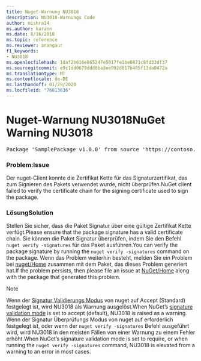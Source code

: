 ```yaml
---
title: Nuget-Warnung NU3018
description: NU3018-Warnungs Code
author: mishra14
ms.author: karann
ms.date: 8/16/2018
ms.topic: reference
ms.reviewer: anangaur
f1_keywords:
- NU3018
ms.openlocfilehash: 1daf2b616e865247e5017fe1be0871c8fd33df37
ms.sourcegitcommit: e9c1dd0679ddd8ba3ee992d817b405f13da0472a
ms.translationtype: MT
ms.contentlocale: de-DE
ms.lasthandoff: 01/29/2020
ms.locfileid: "76813636"
---
```

# <a name="nuget-warning-nu3018"></a><span data-ttu-id="5772a-103">Nuget-Warnung NU3018</span><span class="sxs-lookup"><span data-stu-id="5772a-103">NuGet Warning NU3018</span></span>

<pre>Package 'SamplePackage v1.0.0' from source 'https://contoso.com/index.json': The primary signature found a chain building issue: A certificate chain processed, but terminated in a root certificate which is not trusted by the trust provider.</pre>

### <a name="issue"></a><span data-ttu-id="5772a-104">Problem:</span><span class="sxs-lookup"><span data-stu-id="5772a-104">Issue</span></span>

<span data-ttu-id="5772a-105">Der nuget-Client konnte die Zertifikat Kette für das Signaturzertifikat, das zum Signieren des Pakets verwendet wurde, nicht überprüfen.</span><span class="sxs-lookup"><span data-stu-id="5772a-105">NuGet client failed to verify the certificate chain for the signing certificate used to sign the package.</span></span>


### <a name="solution"></a><span data-ttu-id="5772a-106">Lösung</span><span class="sxs-lookup"><span data-stu-id="5772a-106">Solution</span></span>

<span data-ttu-id="5772a-107">Stellen Sie sicher, dass die Paket Signatur über eine gültige Zertifikat Kette verfügt.</span><span class="sxs-lookup"><span data-stu-id="5772a-107">Please ensure that the package signature has a valid certificate chain.</span></span> <span data-ttu-id="5772a-108">Sie können die Paket Signatur überprüfen, indem Sie den Befehl `nuget verify -signatures` für das Paket ausführen.</span><span class="sxs-lookup"><span data-stu-id="5772a-108">You can verify the package signature by running the `nuget verify -signatures` command on the package.</span></span> <span data-ttu-id="5772a-109">Wenn das Problem weiterhin besteht, melden Sie ein Problem bei [nuget/Home](https://github.com/NuGet/Home/issues) zusammen mit dem Paket, das dieses Problem generiert hat.</span><span class="sxs-lookup"><span data-stu-id="5772a-109">If the problem persists, then please file an issue at [NuGet/Home](https://github.com/NuGet/Home/issues) along with the package that generated this problem.</span></span>


> [!Note]
> <span data-ttu-id="5772a-110">Wenn der [Signatur Validierungs Modus](../../consume-packages/installing-signed-packages.md#configure-package-signature-requirements) von nuget auf Accept (Standard) festgelegt ist, wird NU3018 als Warnung ausgelöst.</span><span class="sxs-lookup"><span data-stu-id="5772a-110">When NuGet’s [signature validation mode](../../consume-packages/installing-signed-packages.md#configure-package-signature-requirements) is set to accept (default), NU3018 is raised as a warning.</span></span> <span data-ttu-id="5772a-111">Wenn der Signatur Überprüfungs Modus von nuget auf erforderlich festgelegt ist, oder wenn der `nuget verify -signatures` Befehl ausgeführt wird, wird NU3018 in den meisten Fällen von einer Warnung zu einem Fehler erhöht.</span><span class="sxs-lookup"><span data-stu-id="5772a-111">When NuGet’s signature validation mode is set to require, or when running the `nuget verify -signatures` command, NU3018 is elevated from a warning to an error in most cases.</span></span> 
